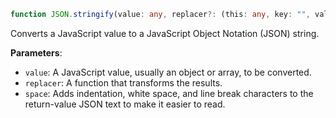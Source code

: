 ```ts
function JSON.stringify(value: any, replacer?: (this: any, key: "", value: any) => any, space?: ""|0.): "" (+1 overload)
```

Converts a JavaScript value to a JavaScript Object Notation (JSON) string.

**Parameters**:
 - `value`: A JavaScript value, usually an object or array, to be converted.
 - `replacer`: A function that transforms the results.
 - `space`: Adds indentation, white space, and line break characters to the return-value JSON text to make it easier to read.
